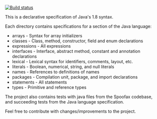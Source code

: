 [![Build status](http://buildfarm.metaborg.org/job/java-front/job/java-1.8/badge/icon)](http://buildfarm.metaborg.org/job/java-front/job/java-1.8/)

This is a declarative specification of Java's 1.8 syntax.

Each directory contains specifications for a section of the Java language:

* arrays  - Syntax for array initializers
* classes - Class, method, constructor, field and enum declarations
* expressions - All expressions
* interfaces - Interface, abstract method, constant and annotation declarations
* lexical - Lexical syntax for identifiers, comments, layout, etc.
* literals - Boolean, numerical, string, and null literals
* names - References to definitions of names
* packages - Compilation unit, package, and import declarations
* statements - All statements
* types - Primitive and reference types

The project also contains tests with java files from the Spoofax codebase, and succeeding tests from the Java language specification. 

Feel free to contribute with changes/improvements to the project.